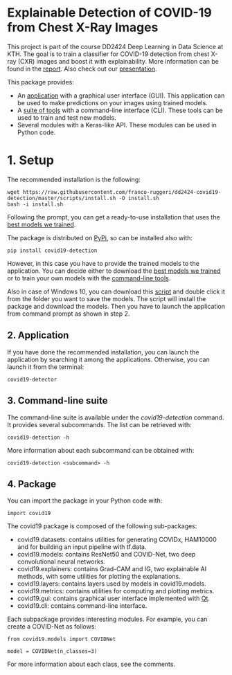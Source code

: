 # Explainable Detection of COVID-19 from Chest X-Ray Images
This project is part of the course DD2424 Deep Learning in Data Science at KTH. The goal is to train a classifier for COVID-19 detection from chest X-ray (CXR) images and boost it with explainability. More information can be found in the [report](https://github.com/franco-ruggeri/dd2424-covid19-detection/blob/master/docs/report.pdf). Also check out our [presentation](https://www.youtube.com/watch?v=c1TNhvAmddE&feature=youtu.be).

This package provides:
- An [application](#2-application) with a graphical user interface (GUI). This application can be used to make predictions on your images using trained models.
- A [suite of tools](#2-command-line-suite) with a command-line interface (CLI). These tools can be used to train and test new models.
- Several modules with a Keras-like API. These modules can be used in Python code.

# 1. Setup
The recommended installation is the following:
```
wget https://raw.githubusercontent.com/franco-ruggeri/dd2424-covid19-detection/master/scripts/install.sh -O install.sh
bash -i install.sh
```
Following the prompt, you can get a ready-to-use installation that uses the [best models we trained](https://drive.google.com/drive/folders/1x7_xh1xNcuvT8j29y7pTyk_3nrFHNZd2?usp=sharing).

The package is distributed on [PyPi](https://pypi.org/), so can be installed also with:
```
pip install covid19-detection
```
However, in this case you have to provide the trained models to the application. You can decide either to download the [best models we trained](https://drive.google.com/drive/folders/1x7_xh1xNcuvT8j29y7pTyk_3nrFHNZd2?usp=sharing) or to train your own models with the [command-line tools](3-command-line-suite).

Also in case of Windows 10, you can download this [script](https://github.com/franco-ruggeri/dd2424-covid19-detection/blob/windows/scripts/R-NET.bat) and double click it from the folder you want to save the models. The script will install the package and download the models. Then you have to launch the application from command prompt as shown in step 2.

## 2. Application
If you have done the recommended installation, you can launch the application by searching it among the applications. Otherwise, you can launch it from the terminal:
```
covid19-detector
```

## 3. Command-line suite
The command-line suite is available under the *covid19-detection* command. It provides several subcommands. The list can be retrieved with:
```
covid19-detection -h
```

More information about each subcommand can be obtained with:
```
covid19-detection <subcommand> -h
```

## 4. Package
You can import the package in your Python code with:
```
import covid19
```

The covid19 package is composed of the following sub-packages:
- covid19.datasets: contains utilities for generating COVIDx, HAM10000 and for building an input pipeline with tf.data.
- covid19.models: contains ResNet50 and COVID-Net, two deep convolutional neural networks.
- covid19.explainers: contains Grad-CAM and IG, two explainable AI methods, with some utilities for plotting the explanations.
- covid19.layers: contains layers used by models in covid19.models.
- covid19.metrics: contains utilities for computing and plotting metrics.
- covid19.gui: contains graphical user interface implemented with [Qt](https://www.qt.io/).
- covid19.cli: contains command-line interface.

Each subpackage provides interesting modules. For example, you can create a COVID-Net as follows:
```
from covid19.models import COVIDNet

model = COVIDNet(n_classes=3)
```

For more information about each class, see the comments.
